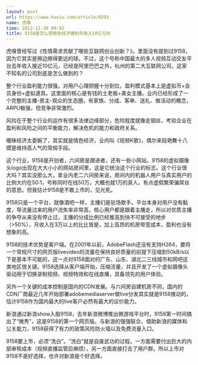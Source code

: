```yaml
---
layout: post
url: https://www.huxiu.com/article/6553
name: 虎嗅
time: 2012-11-30 09:42
title: 9158是怎么把情色经济做到年收入10亿元的
---
```

虎嗅曾经写过《性情需求贡献了哪些互联网创业创新？》。里面没有提到过9158，因为它其实是擦边擦得更远的球。不过，这个号称中国最大的多人视频互动交友平台去年收入接近10亿元，已经是阿里巴巴之外，杭州的第二大互联网公司。这家不知名的公司到底是怎么做到的？

整个行业盈利能力很强，对用户心理把握十分到位，盈利模式基本上是虚拟币+会员身份+虚拟道具。这里面的核心是有钱的土老板+美女主播。业内已经形成了一个完整的主播-房主-观众的生态圈，有家族、分成、客串、送礼、做活动的概念，ARPU极强，但竞争非常激烈。

风险在于整个行业的运作有很多法律边缘部分，危险程度就像走钢丝，考验企业在盈利和风险之间的平衡能力，解决危机的能力和政府关系。

暧昧经济太委婉了，其实就是情色经济，业内叫《视频K歌》，偶尔来段艳舞十八摸是维持高人气的常规手段。

这个行业，9158是开创者，六间房是跟进者，还有一些小网站。9158的虚拟摄像头logo出现在大大小小的网站房间里，这是它统治这个行业的标志。这个行业很大吗？其实没那么大，拿业内老二六间房来说，房间内的机器人用户与真实用户的比例大约在50:1，号称同时在线50万，大概也就1万的真人。有点虚假繁荣骗屌丝的意思。但我估计9158是不敢上市的，见光死。

9158只是一个平台，就像酒吧一样，主播们是驻场歌手。平台本身对用户没有黏度，导流量过来的用户流失率非常高，核心用户都是跟着主播走，所以对优质主播的争夺从来没有停止过，主播的分成比例已经推高到快不可接受的地步（>50%），月收入在3万以上的比比皆是，加上高昂的机房带宽成本，盈利也没有想象的高。

9158的技术优势是客户端。在2001年以前，AdobeFlash还没有支持H264，要将一个常规尺寸的网页版livevideo的流量在保持良好质量的前提下压缩到50kB/s以下是基本不可能的，这一点对9158面对的广东、山东、湖北二三线城市和网吧这类地区很关键。9158选择从客户端开始，压缩流量，并且开发了一个虚拟摄像头驱动用于切换录制视频、视频特效和在线直播，具备领先的用户体验。

另外一个关键的成本控制是国内的CDN发展。与六间房自建机房不同，国内的CDN厂商最近几年开始部署adobemediaserver做live分发其实就是9158推动的，估计9158作为国内最大的live客户必然有最大的议价能力。

新浪通过新浪show入股9158，去年新浪微博推出微游戏平台时，9158第一时间搞出了“微秀”，这是9158的第一个网页版。与新浪的强强联合，借助新浪的媒体和公关能力，9158获得了有力的政策风险防火墙以及免费流量入口。

9158要上市，必须“洗白”。“洗白”就是自废武功的过程。一方面需要付出巨大的内部审核成本（视频直播监管巨麻烦），另一方面直接打击了用户群。所以上市对9158不是好选择，也许对新浪是个好选择。

